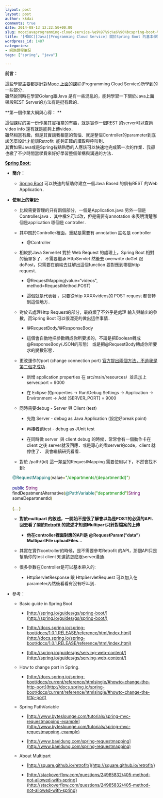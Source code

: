 ```yaml
---
layout: post
layout: post
author: kkdai
comments: true
date: 2014-08-13 12:22:50+00:00
slug: moocjavaprogramming-cloud-service-%e9%97%9c%e6%96%bcspring-boot-%e7%9a%84%e5%9f%ba%e6%9c%ac%e5%ad%b8%e7%bf%92-%e5%ae%8c%e6%88%90%e7%ac%ac%e4%b8%80%e6%ac%a1%e4%bd%9c%e6%a5%ad%e5%bf%83%e5%be%97
title: '[MOOC][Java][Programming Cloud Service] 關於Spring Boot 的基本學習 -完成第一次作業心得與筆記'
wordpress_id: 1487
categories:
- 網路課程筆記
tags: ["spring", "java"]

---
```


**前言：**




這些學習主要都是針對[Mooc 上面的課程](http://www.coursera.org/course/mobilecloud)(Programming Cloud Service)所學到的一些部分．  
雖然說同時在學習Golang跟Java 是有一些混亂的，能夠學習一下關於Java上面架設REST Server的方法有是挺有趣的．




**第一個作業大綱與心得： **




這個課程的第一份作業其實相當的有趣，就是實作一個REST 的server可以查詢video info 還有就是能夠上傳video．  
雖然相當有趣，但是其實讓我相當的苦惱．就是整個Controller的parameter到底該怎麼設計才能讓Retrofit  能夠正確的讀取與呼叫到．  
其實如果Java或是Spring有點熟悉的人應該可以快速地完成第一次的作業．我卻也繳了不少時間當學費來好好學習整個架構與溝通的方法．




[**Spring Boot:**](http://spring.io/guides/gs/spring-boot/)



<!--more-->


  * **簡介：**



    * [Spring Boot](http://spring.io/guides/gs/spring-boot/) 可以快速的幫助你建立一個Java Based 的俱有REST 的Web Application．



  * **使用上的筆記:**



    * 比較需要管理的只有兩個部分，一個是Application.java 另外一個是Controller.java ．其中檔名可以改，但是需要有annotation 來表明清楚哪個是application 哪個是 controller．


    * 其中關於Controller裡面，重點是需要有 annotation 註名是 controller



      * @Controller



    * 相較於Java Serverlet 對於 Web Request 的處理上，Spring Boot 相對的簡單多了．不需要繼承 HttpServlet 然後去 overwrite doGet 跟 doPost，只需要在前端去註解出這個function 要對應到哪個http request．



      * @RequestMapping(value=“videos", method=RequestMethod.POST)


      * 這個就是代表著 ，只要從http XXXXvideos的 POST request 都會轉到這個地方．



    * 對於去處理Http Request的部分，最麻煩了不外乎是處理 輸入與輸出的參數，而Spring Boot 可以很漂亮的做出這件事情．



      * @RequestBody/@ResponseBody


      * 這個會自動地把參數轉成你所要求的，不論是把Boolean轉成@ResponseBody(JSON的形態） 或是把@RequestBody轉成你所要求的變數形態．



    * 更改運作的port (change connection port) [官方提出兩個方法，不過我是第二個才成功](http://docs.spring.io/spring-boot/docs/current/reference/htmlsingle/#howto-change-the-http-port)．



      * 新增 application.properties 在 src/main/resources/  並且加上 server.port = 9000


      * 在 Eclipse 的properties -> Run/Debug Settings -> Application -> Environment -> Add [SERVER_PORT] = 9000



    * 同時需要debug - Server 與 Client (test)



      * 先跑 Server - debug as Java Application (設定好break point)


      * 再接者跑test - debug as JUnit test


      * 在同時做 server  與 client debug 的時候，常常會有一個動作卡在 client 之後 server就沒回應．或是專心的看server的code，client 就停住了． 我會繼續研究看看．



    * 對於 /path/{id} 這一類型的RequestMapping 需要使用以下，不然會找不到:  


    
    <span style="box-sizing:border-box;color:#006666;" class="lit">@RequestMapping</span><span style="box-sizing:border-box;color:#666600;" class="pun">(</span><span style="box-sizing:border-box;color:#000000;" class="pln">value</span><span style="box-sizing:border-box;color:#666600;" class="pun">=</span><span style="box-sizing:border-box;color:#008800;" class="str">"/departments/{departmentId}"</span><span style="box-sizing:border-box;color:#666600;" class="pun">)<br></br></span><span style="box-sizing:border-box;color:#000088;" class="kwd">public </span><span style="box-sizing:border-box;color:#660066;" class="typ">String</span><span style="box-sizing:border-box;color:#000000;" class="pln"> findDepatmentAlternative</span><span style="box-sizing:border-box;color:#666600;" class="pun">(</span><span style="box-sizing:border-box;color:#006666;" class="lit">@PathVariable</span><span style="box-sizing:border-box;color:#666600;" class="pun">(</span><span style="box-sizing:border-box;color:#008800;" class="str">"departmentId"</span><span style="box-sizing:border-box;color:#666600;" class="pun">)</span><span style="box-sizing:border-box;color:#660066;" class="typ">String</span><span style="box-sizing:border-box;color:#000000;" class="pln"> someDepartmentId</span><span style="box-sizing:border-box;color:#666600;" class="pun">)<br></br>{… </span><span style="box-sizing:border-box;color:#666600;" class="pun">}</span>





    * **對於multipart 的敘述，一開始不是很了解會以為是POST的必須的API．回去看了關於[Retrofit](http://square.github.io/retrofit/) 的敘述才知道Multipart只針對檔案的上傳**



      * **他在controller裡面對應的API是 @RequestParam(”data”) MultipartFile uploadFiles…**



    * 其實在實作controller的時候，是不需要參考Retrofit 的API，那個API只是幫助你的test client 知道該怎麼跟server溝通．


    * 很多參數在Controller是可以基本帶入的:



      * HttpServletResponse 跟 HttpServletRequest 可以加入在parameter內然後看看有沒有呼叫到．




  * 參考：



    * Basic guide in Spring Boot



      * [http://spring.io/guides/gs/spring-boot/](http://spring.io/guides/gs/spring-boot/)


      * [http://docs.spring.io/spring-boot/docs/1.0.1.RELEASE/reference/html/index.html](http://docs.spring.io/spring-boot/docs/1.0.1.RELEASE/reference/html/index.html)


      * [http://spring.io/guides/gs/serving-web-content/](http://spring.io/guides/gs/serving-web-content/)



    * How to change port in Spring.



      * [http://docs.spring.io/spring-boot/docs/current/reference/htmlsingle/#howto-change-the-http-port](http://docs.spring.io/spring-boot/docs/current/reference/htmlsingle/#howto-change-the-http-port)



    * Spring PathVariable



      * [http://www.byteslounge.com/tutorials/spring-mvc-requestmapping-example](http://www.byteslounge.com/tutorials/spring-mvc-requestmapping-example)


      * [http://www.baeldung.com/spring-requestmapping](http://www.baeldung.com/spring-requestmapping)



    * About Multipart



      * [http://square.github.io/retrofit/](http://square.github.io/retrofit/)


      * [http://stackoverflow.com/questions/24985832/405-method-not-allowed-with-spring](http://stackoverflow.com/questions/24985832/405-method-not-allowed-with-spring)




